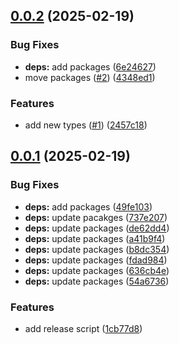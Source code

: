 ## [0.0.2](https://github.com/Clarchik/Test-release/compare/v0.0.1...v0.0.2) (2025-02-19)


### Bug Fixes

* **deps:** add packages ([6e24627](https://github.com/Clarchik/Test-release/commit/6e24627a989c57d9cac1b5edf28f83e0f633e400))
* move packages ([#2](https://github.com/Clarchik/Test-release/issues/2)) ([4348ed1](https://github.com/Clarchik/Test-release/commit/4348ed1b8b13880cf2201424490a04ae699d0c66))


### Features

* add new types ([#1](https://github.com/Clarchik/Test-release/issues/1)) ([2457c18](https://github.com/Clarchik/Test-release/commit/2457c18fabea0c5232fca10144fd0ba719e045f1))



## [0.0.1](https://github.com/Clarchik/Test-tag/compare/v0.0.0...v0.0.1) (2025-02-19)


### Bug Fixes

* **deps:** add packages ([49fe103](https://github.com/Clarchik/Test-tag/commit/49fe1036af8a816da9fbd511802b61c7998e202b))
* **deps:** update pacakges ([737e207](https://github.com/Clarchik/Test-tag/commit/737e207cf2d70ac0961ff00cbaaac320d4197cb5))
* **deps:** update packages ([de62dd4](https://github.com/Clarchik/Test-tag/commit/de62dd42b7f5ba557f44779f3462f9f8b04c9697))
* **deps:** update packages ([a41b9f4](https://github.com/Clarchik/Test-tag/commit/a41b9f450b1a7e1147d38a7cf27d4413c8c8bb11))
* **deps:** update packages ([b8dc354](https://github.com/Clarchik/Test-tag/commit/b8dc354dbe61260f2da3bd41d17aa49797249c32))
* **deps:** update packages ([fdad984](https://github.com/Clarchik/Test-tag/commit/fdad984b5aedf37bec39b3fddd04490bc383290c))
* **deps:** update packages ([636cb4e](https://github.com/Clarchik/Test-tag/commit/636cb4e30fc521870aa2d72e9d8d72bc406a28cf))
* **deps:** update packages ([54a6736](https://github.com/Clarchik/Test-tag/commit/54a6736f949a288870537fd0ab80de22f5889f96))


### Features

* add release script ([1cb77d8](https://github.com/Clarchik/Test-tag/commit/1cb77d8336c199fa6197c3bdc436b27d1ae4a8d0))



